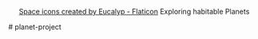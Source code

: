 <p align='center'> 
<a href="https://www.flaticon.com/free-icons/space" title="space icons">Space icons created by Eucalyp - Flaticon</a>
Exploring habitable Planets
</p>
# planet-project
